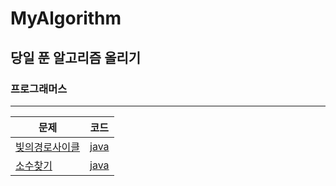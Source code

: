 # MyAlgorithm

## 당일 푼 알고리즘 올리기

### 프로그래머스

<hr/>

|문제|코드|
|---|---|
|[빛의경로사이클](https://programmers.co.kr/learn/courses/30/lessons/86052)|[java](PGMS/LEVEL2/빛의경로.md)
|[소수찾기](https://programmers.co.kr/learn/courses/30/lessons/42839)|[java](PGMS/LEVEL2/소수찾기.md)